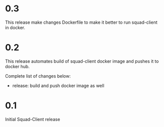 # 0.3

This release make changes Dockerfile to make it better to
run squad-client in docker.


# 0.2

This release automates build of squad-client docker image
and pushes it to docker hub.

Complete list of changes below:
* release: build and push docker image as well

# 0.1

Initial Squad-Client release
